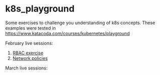 # k8s_playground
Some exercises to challenge you understanding of k8s concepts.
These examples were tested in https://www.katacoda.com/courses/kubernetes/playground

February live sessions:

1. [RBAC exercise](rbac)
2. [Network policies](np)

March live sessions:
